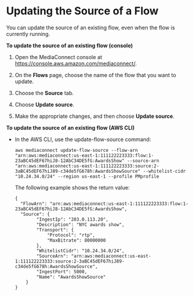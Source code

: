 # Updating the Source of a Flow<a name="source-update"></a>

You can update the source of an existing flow, even when the flow is currently running\.

**To update the source of an existing flow \(console\)**

1. Open the MediaConnect console at [https://console\.aws\.amazon\.com/mediaconnect/](https://console.aws.amazon.com/mediaconnect/)\.

1. On the **Flows** page, choose the name of the flow that you want to update\.

1. Choose the **Source** tab\.

1. Choose **Update source**\.

1. Make the appropriate changes, and then choose **Update source**\.

**To update the source of an existing flow \(AWS CLI\)**
+ In the AWS CLI, use the update\-flow\-source command:

  ```
  aws mediaconnect update-flow-source --flow-arn "arn:aws:mediaconnect:us-east-1:111122223333:flow:1-23aBC45dEF67hiJ8-12AbC34DE5fG:AwardsShow" --source-arn "arn:aws:mediaconnect:us-east-1:111122223333:source:2-3aBC45dEF67hiJ89-c34de5fG678h:AwardsShowSource" --whitelist-cidr "10.24.34.0/24" --region us-east-1 --profile PMprofile
  ```

  The following example shows the return value:

  ```
  {
    "FlowArn": "arn:aws:mediaconnect:us-east-1:111122223333:flow:1-23aBC45dEF67hiJ8-12AbC34DE5fG:AwardsShow",
    "Source": {
          "IngestIp": "203.0.113.20",
          "Description": "NYC awards show",
          "Transport": {
              "Protocol": "rtp",
              "MaxBitrate": 80000000
          },
          "WhitelistCidr": "10.24.34.0/24",
          "SourceArn": "arn:aws:mediaconnect:us-east-1:111122223333:source:2-3aBC45dEF67hiJ89-c34de5fG678h:AwardsShowSource",
          "IngestPort": 5000,
          "Name": "AwardsShowSource"
      }
  }
  ```